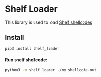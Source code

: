 # Shelf Loader
This library is used to load [Shelf shellcodes](https://github.com/jonatanSh/shelf)

## Install
```bash
pip3 install shelf_loader
```

#### Run shelf shellcode:

```bash
python3 -m shelf_loader ./my_shellcode.out
```